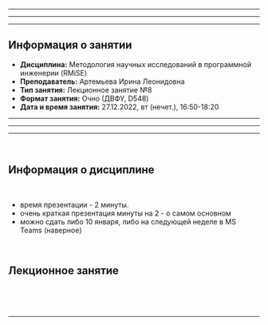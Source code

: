 ___
___
___
## Информация о занятии
- __Дисциплина:__ Методология научных исследований в программной инженерии (RMiSE)
- __Преподаватель:__ Артемьева Ирина Леонидовна
- __Тип занятия:__ Лекционное занятие №8
- __Формат занятия:__ Очно (ДВФУ, D548)
- __Дата и время занятия:__ 27.12.2022, вт (нечет.), 16:50-18:20
___
___
___

&nbsp;

## Информация о дисциплине

&nbsp;

- время презентации - 2 минуты.
- очень краткая презентация минуты на 2 - о самом основном
- можно сдать либо 10 января, либо на следующей неделе в MS Teams (наверное)

&nbsp;

## Лекционное занятие

&nbsp;



&nbsp;

___